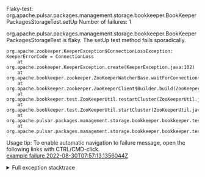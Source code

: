         
Flaky-test: org.apache.pulsar.packages.management.storage.bookkeeper.BookKeeperPackagesStorageTest.setUp
Number of failures: 1

org.apache.pulsar.packages.management.storage.bookkeeper.BookKeeperPackagesStorageTest is flaky. The setUp test method fails sporadically.

```
org.apache.zookeeper.KeeperException$ConnectionLossException: KeeperErrorCode = ConnectionLoss
	at org.apache.zookeeper.KeeperException.create(KeeperException.java:102)
	at org.apache.bookkeeper.zookeeper.ZooKeeperWatcherBase.waitForConnection(ZooKeeperWatcherBase.java:159)
	at org.apache.bookkeeper.zookeeper.ZooKeeperClient$Builder.build(ZooKeeperClient.java:260)
	at org.apache.bookkeeper.test.ZooKeeperUtil.restartCluster(ZooKeeperUtil.java:133)
	at org.apache.bookkeeper.test.ZooKeeperUtil.startCluster(ZooKeeperUtil.java:104)
	at org.apache.pulsar.packages.management.storage.bookkeeper.bookkeeper.test.BookKeeperClusterTestCase.startZKCluster(BookKeeperClusterTestCase.java:238)
	at org.apache.pulsar.packages.management.storage.bookkeeper.bookkeeper.test.BookKeeperClusterTestCase.setUp(BookKeeperClusterTestCase.java:178)
```

Usage tip: To enable automatic navigation to failure message, open the following links with CTRL/CMD-click.  
[example failure 2022-08-30T07:57:13.1356044Z](https://github.com/apache/pulsar/runs/8086225409?check_suite_focus=true#step:9:9655)  


<details>
<summary>Full exception stacktrace</summary>
<code><pre>
org.apache.zookeeper.KeeperException$ConnectionLossException: KeeperErrorCode = ConnectionLoss
	at org.apache.zookeeper.KeeperException.create(KeeperException.java:102)
	at org.apache.bookkeeper.zookeeper.ZooKeeperWatcherBase.waitForConnection(ZooKeeperWatcherBase.java:159)
	at org.apache.bookkeeper.zookeeper.ZooKeeperClient$Builder.build(ZooKeeperClient.java:260)
	at org.apache.bookkeeper.test.ZooKeeperUtil.restartCluster(ZooKeeperUtil.java:133)
	at org.apache.bookkeeper.test.ZooKeeperUtil.startCluster(ZooKeeperUtil.java:104)
	at org.apache.pulsar.packages.management.storage.bookkeeper.bookkeeper.test.BookKeeperClusterTestCase.startZKCluster(BookKeeperClusterTestCase.java:238)
	at org.apache.pulsar.packages.management.storage.bookkeeper.bookkeeper.test.BookKeeperClusterTestCase.setUp(BookKeeperClusterTestCase.java:178)
	at org.apache.pulsar.packages.management.storage.bookkeeper.bookkeeper.test.BookKeeperClusterTestCase.setUp(BookKeeperClusterTestCase.java:166)
	at java.base/jdk.internal.reflect.NativeMethodAccessorImpl.invoke0(Native Method)
	at java.base/jdk.internal.reflect.NativeMethodAccessorImpl.invoke(NativeMethodAccessorImpl.java:77)
	at java.base/jdk.internal.reflect.DelegatingMethodAccessorImpl.invoke(DelegatingMethodAccessorImpl.java:43)
	at java.base/java.lang.reflect.Method.invoke(Method.java:568)
	at org.testng.internal.MethodInvocationHelper.invokeMethod(MethodInvocationHelper.java:132)
	at org.testng.internal.MethodInvocationHelper.invokeMethodConsideringTimeout(MethodInvocationHelper.java:61)
	at org.testng.internal.ConfigInvoker.invokeConfigurationMethod(ConfigInvoker.java:366)
	at org.testng.internal.ConfigInvoker.invokeConfigurations(ConfigInvoker.java:320)
	at org.testng.internal.TestInvoker.runConfigMethods(TestInvoker.java:701)
	at org.testng.internal.TestInvoker.invokeMethod(TestInvoker.java:527)
	at org.testng.internal.TestInvoker.invokeTestMethod(TestInvoker.java:174)
	at org.testng.internal.MethodRunner.runInSequence(MethodRunner.java:46)
	at org.testng.internal.TestInvoker$MethodInvocationAgent.invoke(TestInvoker.java:822)
	at org.testng.internal.TestInvoker.invokeTestMethods(TestInvoker.java:147)
	at org.testng.internal.TestMethodWorker.invokeTestMethods(TestMethodWorker.java:146)
	at org.testng.internal.TestMethodWorker.run(TestMethodWorker.java:128)
	at java.base/java.util.ArrayList.forEach(ArrayList.java:1511)
	at org.testng.TestRunner.privateRun(TestRunner.java:764)
	at org.testng.TestRunner.run(TestRunner.java:585)
	at org.testng.SuiteRunner.runTest(SuiteRunner.java:384)
	at org.testng.SuiteRunner.runSequentially(SuiteRunner.java:378)
	at org.testng.SuiteRunner.privateRun(SuiteRunner.java:337)
	at org.testng.SuiteRunner.run(SuiteRunner.java:286)
	at org.testng.SuiteRunnerWorker.runSuite(SuiteRunnerWorker.java:53)
	at org.testng.SuiteRunnerWorker.run(SuiteRunnerWorker.java:96)
	at org.testng.TestNG.runSuitesSequentially(TestNG.java:1218)
	at org.testng.TestNG.runSuitesLocally(TestNG.java:1140)
	at org.testng.TestNG.runSuites(TestNG.java:1069)
	at org.testng.TestNG.run(TestNG.java:1037)
	at org.apache.maven.surefire.testng.TestNGExecutor.run(TestNGExecutor.java:135)
	at org.apache.maven.surefire.testng.TestNGDirectoryTestSuite.executeSingleClass(TestNGDirectoryTestSuite.java:112)
	at org.apache.maven.surefire.testng.TestNGDirectoryTestSuite.execute(TestNGDirectoryTestSuite.java:99)
	at org.apache.maven.surefire.testng.TestNGProvider.invoke(TestNGProvider.java:146)
	at org.apache.maven.surefire.booter.ForkedBooter.invokeProviderInSameClassLoader(ForkedBooter.java:384)
	at org.apache.maven.surefire.booter.ForkedBooter.runSuitesInProcess(ForkedBooter.java:345)
	at org.apache.maven.surefire.booter.ForkedBooter.execute(ForkedBooter.java:126)
	at org.apache.maven.surefire.booter.ForkedBooter.main(ForkedBooter.java:418)

</pre></code>
</details>


